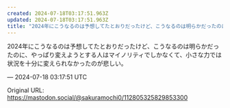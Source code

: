 ```yaml
---
created: 2024-07-18T03:17:51.963Z
updated: 2024-07-18T03:17:51.963Z
title: "2024年にこうなるのは予想してたとおりだったけど、こうなるのは明らかだったのに[...]"
---
```


<p>2024年にこうなるのは予想してたとおりだったけど、こうなるのは明らかだったのに、やっぱり変えようとする人はマイノリティでしかなくて、小さな力では状況を十分に変えられなかったのが悲しい。</p>

&mdash; 2024-07-18 03:17:51 UTC

Original URL: https://mastodon.social/@sakuramochi0/112805325829853300
